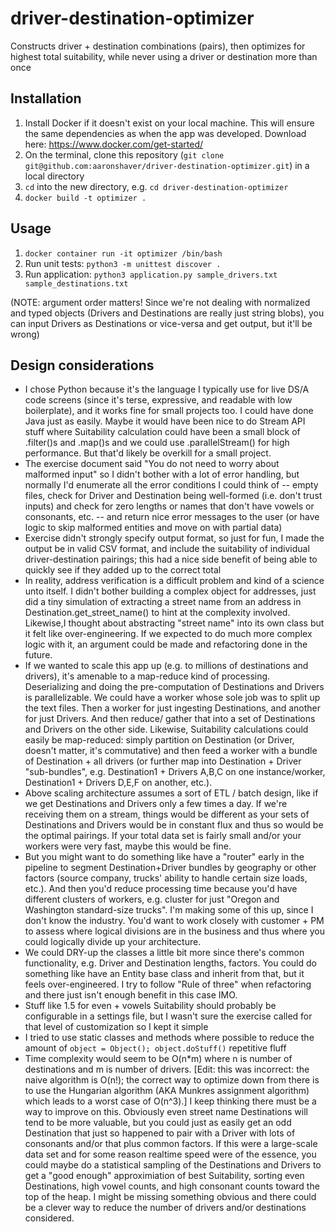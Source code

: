 # driver-destination-optimizer

Constructs driver + destination combinations (pairs), then optimizes for highest
total suitability, while never using a driver or destination more than once

## Installation

1. Install Docker if it doesn't exist on your local machine. This will ensure the same dependencies
as when the app was developed. Download here: https://www.docker.com/get-started/
1. On the terminal, clone this repository (`git clone git@github.com:aaronshaver/driver-destination-optimizer.git`) in a local directory
1. `cd` into the new directory, e.g. `cd driver-destination-optimizer`
1. `docker build -t optimizer .`

## Usage

1. `docker container run -it optimizer /bin/bash`
1. Run unit tests: `python3 -m unittest discover .`
1. Run application: `python3 application.py sample_drivers.txt sample_destinations.txt`

(NOTE: argument order matters! Since we're not dealing with normalized and typed objects
(Drivers and Destinations are really just string blobs), you can input Drivers as
Destinations or vice-versa and get output, but it'll be wrong)

## Design considerations

* I chose Python because it's the language I typically use for live DS/A code
screens (since it's terse, expressive, and readable with low boilerplate), and
it works fine for small projects too. I could have done Java just as easily.
Maybe it would have been nice to do Stream API stuff where Suitability
calculation could have been a small block of .filter()s and .map()s and we could
use .parallelStream() for high performance. But that'd likely be overkill for a
small project.
* The exercise document said "You do not need to worry about malformed input" so I
didn't bother with a lot of error handling, but normally I'd enumerate all the
error conditions I could think of -- empty files, check for Driver and
Destination being well-formed (i.e. don't trust inputs) and check for zero
lengths or names that don't have vowels or consonants, etc. -- and return nice
error messages to the user (or have logic to skip malformed entities and move
on with partial data)
* Exercise didn't strongly specify output format, so just for fun, I made the
output be in valid CSV format, and include the suitability of individual
driver-destination pairings; this had a nice side benefit of being able to
quickly see if they added up to the correct total
* In reality, address verification is a difficult problem and kind of a science
unto itself. I didn't bother building a complex object for addresses, just did a
tiny simulation of extracting a street name from an address in
Destination.get_street_name() to hint at the complexity involved. Likewise,I
thought about abstracting "street name" into its own class but it felt like
over-engineering. If we expected to do much more complex logic with it, an
argument could be made and refactoring done in the future.
* If we wanted to scale this app up (e.g. to millions of destinations and
drivers), it's amenable to a map-reduce kind of processing. Deserializing and
doing the pre-computation of Destinations and Drivers is parallelizable. We
could have a worker whose sole job was to split up the text files. Then a worker
for just ingesting Destinations, and another for just Drivers. And then reduce/
gather that into a set of Destinations and Drivers on the other side. Likewise,
Suitability calculations could easily be map-reduced: simply partition on
Destination (or Driver, doesn't matter, it's commutative) and then feed a worker
with a bundle of Destination + all drivers (or further map into Destination +
Driver "sub-bundles", e.g. Destination1 + Drivers A,B,C on one instance/worker,
Destination1 + Drivers D,E,F on another, etc.).
* Above scaling architecture assumes a sort of ETL / batch design, like if we
get Destinations and Drivers only a few times a day. If we're receiving them on
a stream, things would be different as your sets of Destinations and Drivers
would be in constant flux and thus so would be the optimal pairings. If your
total data set is fairly small and/or your workers were very fast, maybe this
would be fine.
* But you might want to do something like have a "router" early in
the pipeline to segment Destination+Driver bundles by geography or other factors
(source company, trucks' ability to handle certain size loads, etc.). And then
you'd reduce processing time because you'd have different clusters of workers,
e.g. cluster for just "Oregon and Washington standard-size trucks". I'm
making some of this up, since I don't know the industry. You'd want to work
closely with customer + PM to assess where logical divisions are in the business
and thus where you could logically divide up your architecture.
* We could DRY-up the classes a little bit more since there's common
functionality, e.g. Driver and Destination lengths, factors. You could do
something like have an Entity base class and inherit from that, but it feels
over-engineered. I try to follow "Rule of three" when refactoring and there just
isn't enough benefit in this case IMO.
* Stuff like 1.5 for even + vowels Suitability should probably be configurable
in a settings file, but I wasn't sure the exercise called for that level of
customization so I kept it simple
* I tried to use static classes and methods where possible to reduce the amount
of `object = Object(); object.doStuff()` repetitive fluff
* Time complexity would seem to be O(n*m) where n is number of destinations and
m is number of drivers. [Edit: this was incorrect: the naive algorithm is O(n!); the correct way to optimize down from there is to use the Hungarian algorithm (AKA Munkres assignment algorithm) which leads to a worst case of O(n^3).] I keep thinking there must be a way to improve on this.
Obviously even street name Destinations will tend to be more valuable, but you
could just as easily get an odd Destination that just so happened to pair with
a Driver with lots of consonants and/or that plus common factors. If this were
a large-scale data set and for some reason realtime speed were of the essence,
you could maybe do a statistical sampling of the Destinations and Drivers to
get a "good enough" approximiation of best Suitability, sorting even
Destinations, high vowel counts, and high consonant counts toward the top of the
heap. I might be missing something obvious and there could be a clever way to
reduce the number of drivers and/or destinations considered.
